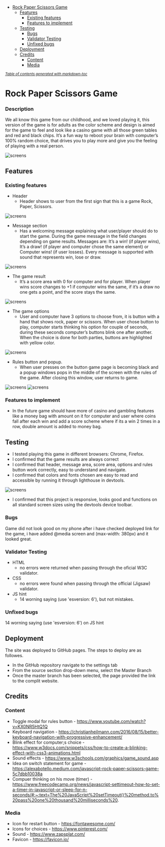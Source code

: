 - [Rock Paper Scissors Game](#rock-paper-scissors-game)
  * [Features](#features)
    + [Existing features](#existing-features)
    + [Features to implement](#features-to-implement)
  * [Testing](#testing)
    + [Bugs](#bugs)
    + [Validator Testing](#validator-testing)
    + [Unfixed bugs](#unfixed-bugs)
  * [Deployment](#deployment)
  * [Credits](#credits)
    + [Content](#content)
    + [Media](#media)

<small><i><a href='http://ecotrust-canada.github.io/markdown-toc/'>Table of contents generated with markdown-toc</a></i></small>



# Rock Paper Scissors Game

### Description
We all know this game from our childhood, and we loved playing it, this version of the game is for adults as the color scheme and design is aimed for the game to feel and look like a casino game with all those green tables and red and black chips. It’s a fun way to reboot your brain with computer’s 100% random choice, that drives you to play more and give you the feeling of playing with a real person.

![screens](/assets/images/screen.png)


## Features
 
### Existing features

-	Header
     - Header shows to user from the first sign that this is a game Rock, Paper, Scissors.

![screens](/assets/images/header.png)

-	Message section
     - Has a welcoming message explaining what user/player should do to start the game. During the game message in the field changes depending on game results. Messages are: It’s a win! (if player wins), It’s a draw! (if player and computer chose the same element) or Computer wins!  (if user losses). Every message is supported with sound that represents win, lose or draw.

![screens](/assets/images/message.png)

-	The game result
     - It’s a score area with 0 for computer and for player. When player wins score changes to +1 if computer wins the same, if it’s a draw no one gets a point, and the score stays the same.

![screens](/assets/images/score.png)

-	The game options
     - User and computer have 3 options to choose from, it is button with a hand that shows rock, paper or scissors.  When user chose button to play, computer starts thinking his option for couple of seconds, during these seconds computer’s buttons blink one after another. When the choice is done for both parties, buttons are highlighted with yellow color.

![screens](/assets/images/choice.png)

-	Rules button and popup.
     - When user presses on the button game page is becoming black and a popup windows pops in the middle of the screen with the rules of the game. After closing this window, user returns to game.

![screens](/assets/images/rules-toggle.png)
![screens](/assets/images/rules-popup.png)

### Features to implement
- In the future game should have more of casino and gambling features like a money bag        with amount on it for computer and user where coins fall after each win and add a score scheme where if its a win 2 times in a row, double amount is added to money bag.

## Testing

- I tested playing this game in different browsers: Chrome, Firefox.
- I confirmed that the game results are always correct
- I confirmed that header, message area, score area, options and rules button work correctly, easy to understand and navigate.
- I confirmed that colors and fonts chosen are easy to read and accessible by running it through lighthouse in devtools.

![screens](/assets/images/testing.png)

- I confirmed that this project is responsive, looks good and functions on all standard screen sizes using the devtools device toolbar.

### Bugs

Game did not look good on my phone after i have checked deployed link for the game, i have added @media screen and (max-width: 380px) and it looked great. 


### Validator Testing
- HTML 
    - no errors were returned when passing through the oficial W3C validator.
- CSS 
    - no errors were found when passing through the official (Jigsaw) validator.
- JS hint
    - 14 worning saying (use 'esversion: 6'), but not mistakes.


### Unfixed bugs

14 worning saying (use 'esversion: 6')  on JS hint


## Deployment
The site was deployed to GitHub pages. The steps to deploy are as followes.

- In the GitHub repository navigate to the settings tab
- From the source section drop-down menu, select the Master Branch
- Once the master branch has been selected, the page provided the link to the complit website.


## Credits

### Content
- Toggle modal for rules button - https://www.youtube.com/watch?v=KX0NR5HtQ1Q
- Keyboard navigation - https://christianheilmann.com/2016/08/15/better-keyboard-navigation-with-progressive-enhancement/
- Blink effect for computer;s choice - https://www.w3docs.com/snippets/css/how-to-create-a-blinking-effect-with-css3-animations.html
- Sound effects - https://www.w3schools.com/graphics/game_sound.asp
- Idea on switch statement for game - https://alexabotello.medium.com/javascript-rock-paper-scissors-game-5c7dbb10038a
- Compuer thinking on his move (timer) - https://www.freecodecamp.org/news/javascript-settimeout-how-to-set-a-timer-in-javascript-or-sleep-for-n-seconds/#:~:text=The%20JavaScript%20setTimeout()%20method,to%20pass%20one%20thousand%20milliseconds%20.

### Media

- Icon for restart button - https://fontawesome.com/
- Icons for choices - https://www.pinterest.com/
- Sound - https://www.zapsplat.com/
- Favicon - https://favicon.io/

